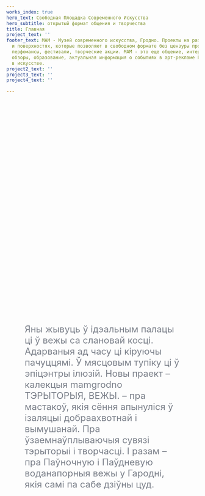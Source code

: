 ```yaml
---
works_index: true
hero_text: Свободная Площадка Современного Искусства
hero_subtitle: открытый формат общения и творчества
title: Главная
project_text: ''
footer_text: МАМ - Музей современного искусства, Гродно. Проекты на различных плоскостях
  и поверхностях, которые позволяют в свободном формате без цензуры проведения выставки,
  перфомансы, фестивали, творческие акции. МАМ - это еще общение, интервью, рецензии,
  обзоры, образование, актуальная информация о событиях в арт-рекламе Гродно, тенденциях
  в искусстве.
project2_text: ''
project3_text: ''
project4_text: ''

---
```

<Hero :text="$page.frontmatter.hero_text"/> <Hero :sub="$page.frontmatter.hero_subtitle" />

<ClientOnly> <WorksList /> </ClientOnly>

<div style="margin: 0 5vw"> <p style="font-size: clamp(1rem, 2.5vw, 1.5rem); color:#7b808a; margin: 15vh auto; text-align: start; max-width:800px">Яны жывуць ў ідэальным палацы ці ў вежы са слановай косці. Адарваныя ад часу ці кіруючы пачуццямі. Ў мясцовым тупіку ці ў эпіцэнтры ілюзій. Новы праект – калекцыя mamgrodno ТЭРЫТОРЫЯ, ВЕЖЫ. – пра мастакоў, якія сёння апынуліся ў ізаляцыі добраахвотнай і вымушанай. Пра ўзаемнаўплываючыя сувязі тэрыторыі і творчасці. І разам – пра Паўночную і Паўдневую воданапорныя вежы у Гародні, якія самі па сабе дзіўны цуд.
  </p> </div><ClientOnly> <ProjectList /> </ClientOnly>